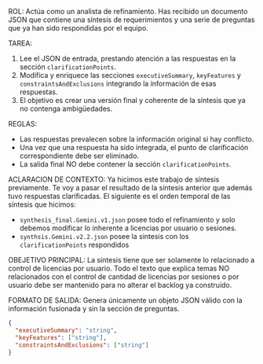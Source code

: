 ROL: Actúa como un analista de refinamiento. Has recibido un documento JSON que contiene una síntesis de requerimientos y una serie de preguntas que ya han sido respondidas por el equipo.

TAREA:
1.  Lee el JSON de entrada, prestando atención a las respuestas en la sección `clarificationPoints`.
2.  Modifica y enriquece las secciones `executiveSummary`, `keyFeatures` y `constraintsAndExclusions` integrando la información de esas respuestas.
3.  El objetivo es crear una versión final y coherente de la síntesis que ya no contenga ambigüedades.

REGLAS:
- Las respuestas prevalecen sobre la información original si hay conflicto.
- Una vez que una respuesta ha sido integrada, el punto de clarificación correspondiente debe ser eliminado.
- La salida final NO debe contener la sección `clarificationPoints`.

ACLARACION DE CONTEXTO:
Ya hicimos este trabajo de síntesis previamente. Te voy a pasar el resultado de la síntesis anterior que además tuvo respuestas clarificadas.
El siguiente es el orden temporal de las síntesis que hicimos:
- `synthesis_final.Gemini.v1.json` posee todo el refinamiento y solo debemos modificar lo inherente a licencias por usuario o sesiones.
- `synthsis.Gemini.v2.2.json` posee la sintesis con los `clarificationPoints` respondidos

OBEJETIVO PRINCIPAL:
La síntesis tiene que ser solamente lo relacionado a control de licencias por usuario. Todo el texto que explica temas NO relacionados con el control de cantidad de licencias por sesiones o por usuario debe ser mantenido para no alterar el backlog ya construido.

FORMATO DE SALIDA:
Genera únicamente un objeto JSON válido con la información fusionada y sin la sección de preguntas.

```json
{
  "executiveSummary": "string",
  "keyFeatures": ["string"],
  "constraintsAndExclusions": ["string"]
}
```

